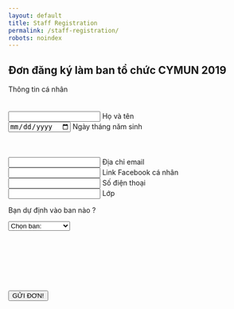 ```yaml
---
layout: default
title: Staff Registration
permalink: /staff-registration/
robots: noindex
---
```

<h2>Đơn đăng ký làm ban tổ chức CYMUN 2019</h2>
Thông tin cá nhân
<form method="POST" action="https://formspree.io/cymun2019.official@gmail.com">
  <textarea name="Loại đơn" style="visibility: hidden;">BAN TỔ CHỨC</textarea>
	   <div class="group">      
    <input type="text" required name="Họ và tên">
      <span class="highlight"></span>
      <span class="bar"></span>
     <label>Họ và tên</label>
   </div>

   <div class="group">      
<input type="date" class="form-control" id="Date of birth" name="Ngày tháng năm sinh" placeholder="Date of Birth">
      <span class="highlight"></span>
      <span class="bar"></span>
     <label>Ngày tháng năm sinh</label>
   </div>


  <div class="group" style="margin-top: 50">      
    <input type="text" required name="Email">
      <span class="highlight"></span>
      <span class="bar"></span>
     <label>Địa chỉ email</label>
   </div>
     <div class="group">      
    <input type="text" required name="Facebook link">
      <span class="highlight"></span>
      <span class="bar"></span>
     <label>Link Facebook cá nhân</label>
   </div>
     <div class="group">      
    <input type="number" required name="SĐT">
      <span class="highlight"></span>
      <span class="bar"></span>
     <label>Số điện thoại</label>
   </div>   
        <div class="group">      
    <input type="text" required name="Lớp">
      <span class="highlight"></span>
      <span class="bar"></span>
     <label>Lớp</label>
   </div>   
     <p>Bạn dự định vào ban nào ?</p>
<div class="custom-select" style="width:340px; margin-bottom:22px;" >
  <select name="Ban">
    <option value="none">Chọn ban:</option>
    <option value="Media">Ban media</option>
    <option value="Design">Ban design</option>
    <option value="Nội dung" onclick="cauhoibannoidung()">Ban nội dung</option>
    <option value="Tài chính">Ban tài chính</option>
    <option value="Đối ngoại">Ban đối ngoại</option>
    <option value="Truyền thông">Ban truyền thông</option>
  </select>
</div>
<div id="bannoidung" style="visibility: hidden;">
<p>Câu hỏi ban nội dung: Express your opinions on a global issue and suggest some solutions to it?</p>
  <textarea name="Câu hỏi ban nội dung"></textarea>
</div>

<script>
function cauhoibannoidung() {
  document.getElementById("bannoidung").style.visibility = "visible";
}
</script>

<button style="display: block;" class="btn btn-white btn-animation-1 trigger" type="submit">GỬI ĐƠN!</button>
</form>
